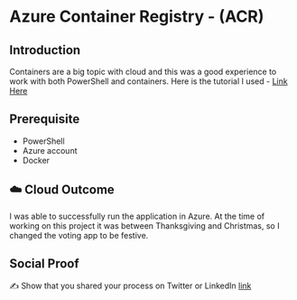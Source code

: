 # Azure Container Registry - (ACR)

## Introduction

Containers are a big topic with cloud and this was a good experience to work with both PowerShell and containers. 
Here is the tutorial I used - [Link Here](https://learn.microsoft.com/en-us/azure/aks/tutorial-kubernetes-prepare-acr?tabs=azure-powershell)

## Prerequisite

- PowerShell
- Azure account
- Docker

## ☁️ Cloud Outcome

I was able to successfully run the application in Azure. At the time of working on this project it was between Thanksgiving and Christmas, so I changed the voting app to be festive. 

## Social Proof

✍️ Show that you shared your process on Twitter or LinkedIn
[link](https://x.com/evandough3/status/1589691535427502080)
